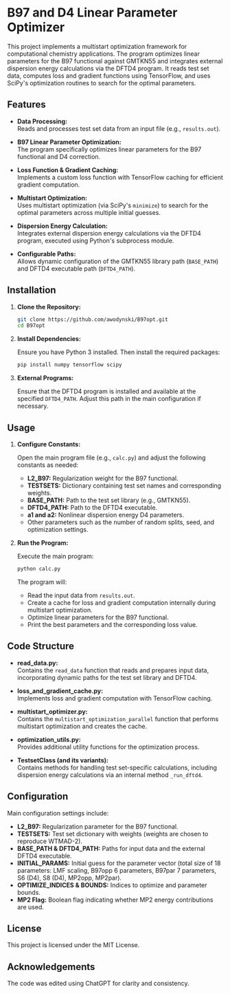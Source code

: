 # B97 and D4 Linear Parameter Optimizer

This project implements a multistart optimization framework for computational chemistry applications. The program optimizes linear parameters for the B97 functional against GMTKN55 and integrates external dispersion energy calculations via the DFTD4 program. It reads test set data, computes loss and gradient functions using TensorFlow, and uses SciPy's optimization routines to search for the optimal parameters.

## Features

- **Data Processing:**  
  Reads and processes test set data from an input file (e.g., `results.out`).

- **B97 Linear Parameter Optimization:**  
  The program specifically optimizes linear parameters for the B97 functional and D4 correction.

- **Loss Function & Gradient Caching:**  
  Implements a custom loss function with TensorFlow caching for efficient gradient computation.

- **Multistart Optimization:**  
  Uses multistart optimization (via SciPy's `minimize`) to search for the optimal parameters across multiple initial guesses.

- **Dispersion Energy Calculation:**  
  Integrates external dispersion energy calculations via the DFTD4 program, executed using Python's subprocess module.

- **Configurable Paths:**  
  Allows dynamic configuration of the GMTKN55 library path (`BASE_PATH`) and DFTD4 executable path (`DFTD4_PATH`).

## Installation

1. **Clone the Repository:**

   ```bash
   git clone https://github.com/awodynski/B97opt.git
   cd B97opt
   ```

2. **Install Dependencies:**

   Ensure you have Python 3 installed. Then install the required packages:

   ```bash
   pip install numpy tensorflow scipy
   ```

3. **External Programs:**

   Ensure that the DFTD4 program is installed and available at the specified `DFTD4_PATH`. Adjust this path in the main configuration if necessary.

## Usage

1. **Configure Constants:**

   Open the main program file (e.g., `calc.py`) and adjust the following constants as needed:
   
   - **L2_B97:** Regularization weight for the B97 functional.
   - **TESTSETS:** Dictionary containing test set names and corresponding weights.
   - **BASE_PATH:** Path to the test set library (e.g., GMTKN55).
   - **DFTD4_PATH:** Path to the DFTD4 executable.
   - **a1 and a2:** Nonlinear dispersion energy D4 parameters.
   - Other parameters such as the number of random splits, seed, and optimization settings.

2. **Run the Program:**

   Execute the main program:

   ```bash
   python calc.py
   ```

   The program will:
   - Read the input data from `results.out`.
   - Create a cache for loss and gradient computation internally during multistart optimization.
   - Optimize linear parameters for the B97 functional.
   - Print the best parameters and the corresponding loss value.

## Code Structure

- **read_data.py:**  
  Contains the `read_data` function that reads and prepares input data, incorporating dynamic paths for the test set library and DFTD4.

- **loss_and_gradient_cache.py:**  
  Implements loss and gradient computation with TensorFlow caching.

- **multistart_optimizer.py:**  
  Contains the `multistart_optimization_parallel` function that performs multistart optimization and creates the cache.

- **optimization_utils.py:**  
  Provides additional utility functions for the optimization process.

- **TestsetClass (and its variants):**  
  Contains methods for handling test set-specific calculations, including dispersion energy calculations via an internal method `_run_dftd4`.

## Configuration

Main configuration settings include:
- **L2_B97:** Regularization parameter for the B97 functional.
- **TESTSETS:** Test set dictionary with weights (weights are chosen to reproduce WTMAD-2).
- **BASE_PATH & DFTD4_PATH:** Paths for input data and the external DFTD4 executable.
- **INITIAL_PARAMS:** Initial guess for the parameter vector (total size of 18 parameters: LMF scaling, B97opp 6 parameters, B97par 7 parameters, S6 (D4), S8 (D4), MP2opp, MP2par).
- **OPTIMIZE_INDICES & BOUNDS:** Indices to optimize and parameter bounds.
- **MP2 Flag:** Boolean flag indicating whether MP2 energy contributions are used.

## License

This project is licensed under the MIT License.

## Acknowledgements

The code was edited using ChatGPT for clarity and consistency.

